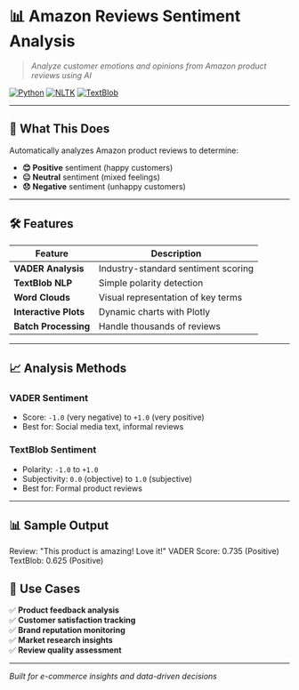 # 📊 Amazon Reviews Sentiment Analysis

> *Analyze customer emotions and opinions from Amazon product reviews using AI*

[![Python](https://img.shields.io/badge/Python-3.x-blue.svg)](https://python.org)
[![NLTK](https://img.shields.io/badge/NLTK-Sentiment-green.svg)](https://nltk.org)
[![TextBlob](https://img.shields.io/badge/TextBlob-NLP-orange.svg)](https://textblob.readthedocs.io)

---

## 🎯 **What This Does**

Automatically analyzes Amazon product reviews to determine:
- **😊 Positive** sentiment (happy customers)
- **😐 Neutral** sentiment (mixed feelings)  
- **😞 Negative** sentiment (unhappy customers)

---

## 🛠️ **Features**

| Feature | Description |
|---------|-------------|
| **VADER Analysis** | Industry-standard sentiment scoring |
| **TextBlob NLP** | Simple polarity detection |
| **Word Clouds** | Visual representation of key terms |
| **Interactive Plots** | Dynamic charts with Plotly |
| **Batch Processing** | Handle thousands of reviews |

---

## 📈 **Analysis Methods**

### **VADER Sentiment**
- Score: `-1.0` (very negative) to `+1.0` (very positive)
- Best for: Social media text, informal reviews

### **TextBlob Sentiment** 
- Polarity: `-1.0` to `+1.0`
- Subjectivity: `0.0` (objective) to `1.0` (subjective)
- Best for: Formal product reviews

---

## 📊 **Sample Output**

Review: "This product is amazing! Love it!"
VADER Score: 0.735 (Positive)
TextBlob: 0.625 (Positive)


## 🎯 **Use Cases**

✅ **Product feedback analysis**  
✅ **Customer satisfaction tracking**  
✅ **Brand reputation monitoring**  
✅ **Market research insights**  
✅ **Review quality assessment**

---

*Built for e-commerce insights and data-driven decisions*
